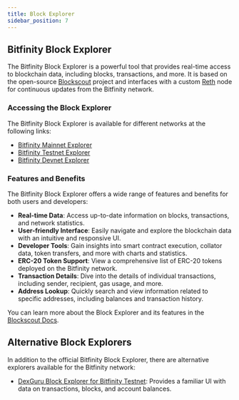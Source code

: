 ```yaml
---
title: Block Explorer
sidebar_position: 7
---
```


## Bitfinity Block Explorer

The Bitfinity Block Explorer is a powerful tool that provides real-time access to blockchain data, including blocks, transactions, and more. It is based on the open-source [Blockscout](https://github.com/blockscout/blockscout) project and interfaces with a custom [Reth](https://github.com/paradigmxyz/reth) node for continuous updates from the Bitfinity network.

### Accessing the Block Explorer

The Bitfinity Block Explorer is available for different networks at the following links:

- [Bitfinity Mainnet Explorer](https://explorer.mainnet.bitfinity.network/)
- [Bitfinity Testnet Explorer](https://explorer.testnet.bitfinity.network/)
- [Bitfinity Devnet Explorer](https://explorer.devnet.bitfinity.network/)


### Features and Benefits

The Bitfinity Block Explorer offers a wide range of features and benefits for both users and developers:

- **Real-time Data**: Access up-to-date information on blocks, transactions, and network statistics.
- **User-friendly Interface**: Easily navigate and explore the blockchain data with an intuitive and responsive UI.
- **Developer Tools**: Gain insights into smart contract execution, collator data, token transfers, and more with charts and statistics.
- **ERC-20 Token Support**: View a comprehensive list of ERC-20 tokens deployed on the Bitfinity network.
- **Transaction Details**: Dive into the details of individual transactions, including sender, recipient, gas usage, and more.
- **Address Lookup**: Quickly search and view information related to specific addresses, including balances and transaction history.

You can learn more about the Block Explorer and its features in the [Blockscout Docs](https://docs.blockscout.com/).

## Alternative Block Explorers

In addition to the official Bitfinity Block Explorer, there are alternative explorers available for the Bitfinity network:

- [DexGuru Block Explorer for Bitfinity Testnet](https://bitfinity-test.dex.guru/): Provides a familiar UI with data on transactions, blocks, and account balances. 
